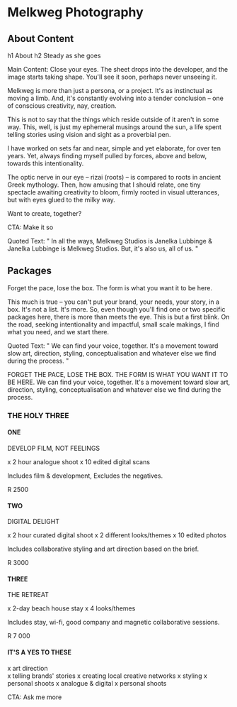 # Melkweg Photography

## About Content

h1 About
h2 Steady as she goes

Main Content:
Close your eyes. The sheet drops into the developer, and the image starts taking shape. You'll see it soon, perhaps never unseeing it.​

Melkweg is more than just a persona, or a project. It's as instinctual as moving a limb. And, it's constantly evolving into a tender conclusion – one of conscious creativity, nay, creation.

This is not to say that the things which reside outside of it aren't in some way. This, well, is just my ephemeral musings around the sun, a life spent telling stories using vision and sight as a proverbial pen.

I have worked on sets far and near, simple and yet elaborate, for over ten years. Yet, always finding myself pulled by forces, above and below, towards this intentionality.

The optic nerve in our eye – rizai (roots) – is compared to roots in ancient Greek mythology. Then, how amusing that I should relate, one tiny spectacle awaiting creativity to bloom, firmly rooted in visual utterances, but with eyes glued to the milky way. 

Want to create, together?

CTA: Make it so


Quoted Text: 
"
In all the ways,
Melkweg Studios
is Janelka Lubbinge 
& Janelka Lubbinge
is Melkweg Studios.
But, it's also us, all of us.
"


## Packages

Forget the pace, lose the box. The form is what you want it to be here.

This much is true – you can't put your brand, your needs, your story, in a box. It's not a list. It's more.
So, even though you'll find one or two specific packages here, there is more than meets the eye. This is but a first blink.
On the road, seeking intentionality and impactful, small scale makings, I find what you need, and we start there. 

Quoted Text: 
"
We can find your voice, together. It's a movement toward slow art, 
direction, styling, conceptualisation and whatever else we find 
during the process.
"








FORGET THE PACE, LOSE THE BOX. THE FORM IS WHAT YOU WANT IT TO BE HERE.
We can find your voice, together. It's a movement toward slow art, direction, styling, conceptualisation and whatever else we find during the process.

### THE HOLY THREE 

#### ONE
DEVELOP FILM, NOT FEELINGS

x 2 hour analogue shoot
x 10 edited digital scans

Includes film & development, Excludes the negatives.​

R 2500


#### TWO
DIGITAL DELIGHT

x  2 hour curated digital shoot
x  2 different looks/themes
x  10 edited photos

Includes collaborative styling and art direction based on the brief.

R 3000


#### THREE
THE RETREAT

x  2-day beach house stay
x  4 looks/themes

Includes stay, wi-fi, good company and magnetic collaborative sessions.

R 7 000


#### IT'S A YES TO THESE

x art direction   
x telling brands' stories 
x creating local creative networks
x styling
x personal shoots
x analogue & digital
x personal shoots

CTA: Ask me more